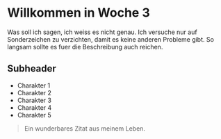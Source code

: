 # Willkommen in Woche 3
Was soll ich sagen, ich weiss es nicht genau. Ich versuche nur auf Sonderzeichen zu verzichten, damit es keine anderen Probleme gibt. So langsam sollte es fuer die Beschreibung auch reichen.

## Subheader
* Charakter 1
* Charakter 2
* Charakter 3
* Charakter 4
* Charakter 5

> Ein wunderbares Zitat aus meinem Leben.